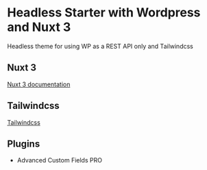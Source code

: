 # Headless Starter with Wordpress and Nuxt 3

Headless theme for using WP as a REST API only and Tailwindcss

## Nuxt 3

[Nuxt 3 documentation](https://nuxt.com/docs/getting-started/introduction)

## Tailwindcss

[Tailwindcss](https://tailwindcss.com/)


## Plugins

- Advanced Custom Fields PRO